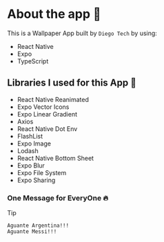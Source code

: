 # About the app 📱

This is a Wallpaper App built by `Diego Tech` by using:

- React Native
- Expo
- TypeScript

## Libraries I used for this App 🚀

- React Native Reanimated
- Expo Vector Icons
- Expo Linear Gradient
- Axios
- React Native Dot Env
- FlashList
- Expo Image
- Lodash
- React Native Bottom Sheet
- Expo Blur
- Expo File System
- Expo Sharing

### One Message for EveryOne 🔥

> [!TIP]
> ```shell
> Aguante Argentina!!!
> Aguante Messi!!!
> ```